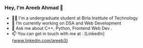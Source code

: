 ### Hey, I'm Areeb Ahmad 👋

- 👨‍💻 I'm a undergraduate student at Birla Institute of Technology
- 🔭 I’m currently working on DSA and Web Development
- 💬 Ask me about C++, Python, Frontend Web Dev .
- 📫 You can get in touch with me at : [LinkedIn]{www.linkedin.com/areeb3} 

